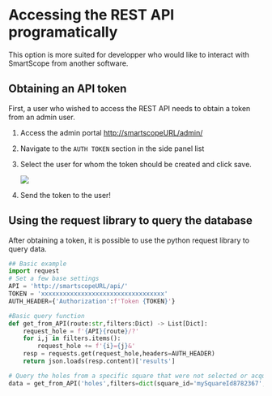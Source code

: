 # Accessing the REST API programatically

This option is more suited for developper who would like to interact with SmartScope from another software.

## Obtaining an API token

First, a user who wished to access the REST API needs to obtain a token from an admin user.

1. Access the admin portal [http://smartscopeURL/admin/](http://smartscopeURL/admin/)
2. Navigate to the `AUTH TOKEN` section in the side panel list
3. Select the user for whom the token should be created and click save.

    ![](/assets/restAPI_token.png)

4. Send the token to the user!

## Using the request library to query the database

After obtaining a token, it is possible to use the python request library to query data.

```python
## Basic example
import request
# Set a few base settings
API = 'http://smartscopeURL/api/'
TOKEN = 'xxxxxxxxxxxxxxxxxxxxxxxxxxxxxxxxxx'
AUTH_HEADER={'Authorization':f'Token {TOKEN}'}

#Basic query function
def get_from_API(route:str,filters:Dict) -> List[Dict]:
    request_hole = f'{API}{route}/?'
    for i,j in filters.items():
        request_hole += f'{i}={j}&'
    resp = requests.get(request_hole,headers=AUTH_HEADER)
    return json.loads(resp.content)['results']

# Query the holes from a specific square that were not selected or acquired
data = get_from_API('holes',filters=dict(square_id='mySquareId8782367',status='null'))
```
